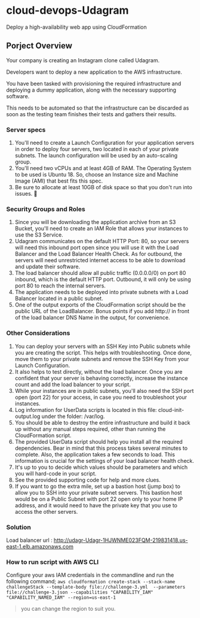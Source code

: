 # cloud-devops-Udagram
Deploy a high-availability web app using CloudFormation

## Porject Overview
Your company is creating an Instagram clone called Udagram.

Developers want to deploy a new application to the AWS infrastructure.

You have been tasked with provisioning the required infrastructure and deploying a dummy application, along with the necessary supporting software.

This needs to be automated so that the infrastructure can be discarded as soon as the testing team finishes their tests and gathers their results.

### Server specs
1. You'll need to create a Launch Configuration for your application servers in order to deploy four servers, two located in each of your private subnets. The launch configuration will be used by an auto-scaling group.
2. You'll need two vCPUs and at least 4GB of RAM. The Operating System to be used is Ubuntu 18. So, choose an Instance size and Machine Image (AMI) that best fits this spec.
3. Be sure to allocate at least 10GB of disk space so that you don't run into issues. 

### Security Groups and Roles
1. Since you will be downloading the application archive from an S3 Bucket, you'll need to create an IAM Role that allows your instances to use the S3 Service.
2. Udagram communicates on the default HTTP Port: 80, so your servers will need this inbound port open since you will use it with the Load Balancer and the Load Balancer Health Check. As for outbound, the servers will need unrestricted internet access to be able to download and update their software.
3. The load balancer should allow all public traffic (0.0.0.0/0) on port 80 inbound, which is the default HTTP port. Outbound, it will only be using port 80 to reach the internal servers.
4. The application needs to be deployed into private subnets with a Load Balancer located in a public subnet.
5. One of the output exports of the CloudFormation script should be the public URL of the LoadBalancer. Bonus points if you add http:// in front of the load balancer DNS Name in the output, for convenience.

### Other Considerations
1. You can deploy your servers with an SSH Key into Public subnets while you are creating the script. This helps with troubleshooting. Once done, move them to your private subnets and remove the SSH Key from your Launch Configuration.
2. It also helps to test directly, without the load balancer. Once you are confident that your server is behaving correctly, increase the instance count and add the load balancer to your script.
3. While your instances are in public subnets, you'll also need the SSH port open (port 22) for your access, in case you need to troubleshoot your instances.
4. Log information for UserData scripts is located in this file: cloud-init-output.log under the folder: /var/log.
5. You should be able to destroy the entire infrastructure and build it back up without any manual steps required, other than running the CloudFormation script.
6. The provided UserData script should help you install all the required dependencies. Bear in mind that this process takes several minutes to complete. Also, the application takes a few seconds to load. This information is crucial for the settings of your load balancer health check.
7. It's up to you to decide which values should be parameters and which you will hard-code in your script.
8. See the provided supporting code for help and more clues.
9. If you want to go the extra mile, set up a bastion host (jump box) to allow you to SSH into your private subnet servers. This bastion host would be on a Public Subnet with port 22 open only to your home IP address, and it would need to have the private key that you use to access the other servers.


### Solution
 Load balancer url : http://udagr-Udagr-1HJWNME023FQM-219831418.us-east-1.elb.amazonaws.com
  
### How to run script with AWS CLI
Configure your aws IAM credentials in the commandline and run the following command;
```aws cloudformation create-stack --stack-name challengeStack --template-body file://challenge-3.yml  --parameters file://challenge-3.json --capabilities "CAPABILITY_IAM" "CAPABILITY_NAMED_IAM" --region=us-east-1```

> you can change the region to suit you.
